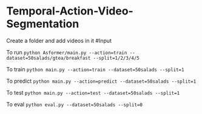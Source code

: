# Temporal-Action-Video-Segmentation


Create a folder and add videos in it
#Input

To run
`
python Asformer/main.py --action=train --dataset=50salads/gtea/breakfast --split=1/2/3/4/5
`

To train
`
python main.py --action=train --dataset=50salads --split=1
`


To predict
`
python main.py --action=predict --dataset=50salads --split=1
`




To test
`
python main.py --action=test --dataset=50salads --split=1
`


To eval
`
python eval.py --dataset=50salads --split=0
`
